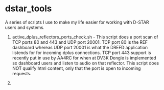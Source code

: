 # dstar_tools
A series of scripts I use to make my life easier for working with D-STAR users and systems.

1. active_dplus_reflectors_ports_check.sh - 
This script does a port scan of TCP ports 80 and 443 and UDP port 20001. TCP port 80 is the REF dashboard
whereas UDP port 20001 is what the DREFD application listends for for incoming dplus connections.
TCP port 443 support is recently put in use by AA4RC for when at DV3K Dongle is implemented so dashboard
users and listen to audio on that reflector. This script does NOT qualify html content, only that the port
is open to incoming requests.

2. 
